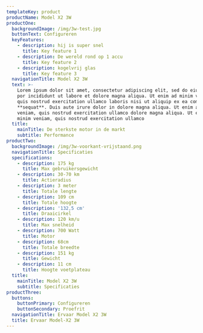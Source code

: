 ```yaml
---
templateKey: product
productName: Model X2 3W
productOne:
  backgroundImage: /img/3w-test.jpg
  buttonText: Configureren
  keyFeatures:
    - description: hij is super snel
      title: Key feature 1
    - description: De wereld rond op 1 accu
      title: Key feature 2
    - description: kogelvrij glas
      title: Key feature 3
  navigationTitle: Model X2 3W
  text: >-
    Lorem ipsum dolor sit amet, consectetur adipiscing elit, sed do eiusmod tem-
    por incididunt ut labore et dolore magna aliqua. Ut enim ad minim veniam,
    quis nostrud exercitation ullamco laboris nisi ut aliquip ex ea commodo con-
    **sequat**. Duis aute irure dolor in dolore magna aliqua. Ut enim ad minim
    veniam, quis nostrud exercitation ullamco dolore magna aliqua. Ut enim ad
    minim veniam, quis nostrud exercitation ullamco
  title:
    mainTitle: De sterkste motor in de markt
    subtitle: Performance
productTwo:
  backgroundImage: /img/3w-voorkant-vrijstaand.png
  navigationTitle: Specificaties
  specifications:
    - description: 175 kg
      title: Max gebruikersgewicht
    - description: 30-70 km
      title: Actieradius
    - description: 3 meter
      title: Totale lengte
    - description: 109 cm
      title: Totale hoogte
    - description: '132,5 cm'
      title: Draaicirkel
    - description: 120 km/u
      title: Max snelheid
    - description: 700 Watt
      title: Motor
    - description: 68cm
      title: Totale breedte
    - description: 151 kg
      title: Gewicht
    - description: 11 cm
      title: Hoogte voetplateau
  title:
    mainTitle: Model X2 3W
    subtitle: Specificaties
productThree:
  buttons:
    buttonPrimary: Configureren
    buttonSecondary: Proefrit
  navigationTitle: Ervaar Model X2 3W
  title: Ervaar Model-X2 3W
---
```


